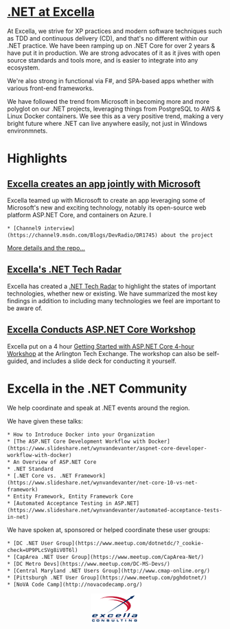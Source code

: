 # [.NET at Excella](https://www.excella.com/services/software-development)

At Excella, we strive for XP practices and modern software techniques such as TDD and continuous delivery (CD), and that's no different within our .NET practice. We have been ramping up on .NET Core for over 2 years & have put it in production. We are strong advocates of it as it jives with open source standards and tools more, and is easier to integrate into any ecosystem.

We're also strong in functional via F#, and SPA-based apps whether with various front-end frameworks.

We have followed the trend from Microsoft in becoming more and more polyglot on our .NET projects, leveraging things from PostgreSQL to AWS & Linux Docker containers. We see this as a very positive trend, making a very bright future where .NET can live anywhere easily, not just in Windows environmnets.

# Highlights

## [Excella creates an app jointly with Microsoft](_posts/skillustrator.md)

Excella teamed up with Microsoft to create an app leveraging some of Microsoft's new and exciting technology, notably its open-source web platform ASP.NET Core, and containers on Azure. I

    * [Channel9 interview](https://channel9.msdn.com/Blogs/DevRadio/DR1745) about the project

[More details and the repo...](_posts/skillustrator.md)

## [Excella's .NET Tech Radar](https://pages.excellalabs.com/dotnet-radar)

Excella has created a [.NET Tech Radar](https://pages.excellalabs.com/dotnet-radar) to highlight the states of important technologies, whether new or existing. We have summarized the most key findings in addition to including many technologies we feel are important to be aware of.

## [Excella Conducts ASP.NET Core Workshop](https://github.com/excellalabs/aspnetcore-workshop-kit)

Excella put on a 4 hour [Getting Started with ASP.NET Core 4-hour Workshop](https://github.com/excellalabs/aspnetcore-workshop-kit) at the Arlington Tech Exchange. The workshop can also be self-guided, and includes a slide deck for conducting it yourself.

# Excella in the .NET Community

We help coordinate and speak at .NET events around the region. 

We have given these talks:

    * How to Introduce Docker into your Organization
    * [The ASP.NET Core Development Workflow with Docker](https://www.slideshare.net/wynvandevanter/aspnet-core-developer-workflow-with-docker)
    * An Overview of ASP.NET Core
    * .NET Standard
    * [.NET Core vs. .NET Framework](https://www.slideshare.net/wynvandevanter/net-core-10-vs-net-framework)
    * Entity Framework, Entity Framework Core
    * [Automated Acceptance Testing in ASP.NET](https://www.slideshare.net/wynvandevanter/automated-acceptance-tests-in-net)

We have spoken at, sponsored or helped coordinate these user groups:

    * [DC .NET User Group](https://www.meetup.com/dotnetdc/?_cookie-check=UP9PLcSVg8iV0T6l)
    * [CapArea .NET User Group](https://www.meetup.com/CapArea-Net/)
    * [DC Metro Devs](https://www.meetup.com/DC-MS-Devs/)
    * [Central Maryland .NET Users Group](http://www.cmap-online.org/)
    * [Pittsburgh .NET User Group](https://www.meetup.com/pghdotnet/)
    * [NoVA Code Camp](http://novacodecamp.org/)

<p style="text-align:center"><a href="https://excella.com"><img style="width:115px" src="images/Excella_Logo_Color.png" alt="Excella" /></a></p>